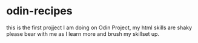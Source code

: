 # odin-recipes
this is the first projject I am doing on Odin Project, my html skills are shaky please bear with me as I learn more and brush my skillset up.